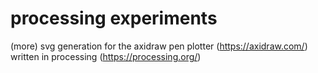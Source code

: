 # processing experiments
(more) svg generation for the axidraw pen plotter (https://axidraw.com/)
written in processing (https://processing.org/)
